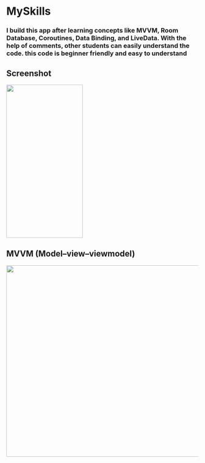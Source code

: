 # MySkills

### I build this app after learning concepts like MVVM, Room Database, Coroutines, Data Binding, and LiveData. With the help of comments, other students can easily understand the code. this code is beginner friendly and easy to understand

## Screenshot
<img src="https://user-images.githubusercontent.com/49509445/212283326-c788b643-83f7-4007-8fa7-2a69e7facf39.png" width="200" height="400" />

## MVVM (Model–view–viewmodel)
<img src="https://user-images.githubusercontent.com/49509445/212283562-8b6eca8b-35b7-485d-b6a3-ccc019d9a9dd.png" width="600" height="500" />
